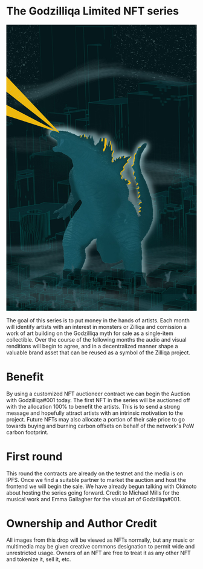 # The Godzilliqa Limited NFT series
![Giant Monster](https://github.com/csajedi/GodzilliqaLTD/blob/main/godz.jpeg)

The goal of this series is to put money in the hands of artists. Each month will identify artists with an interest in monsters or Zilliqa and comission a work of art building on the Godzilliqa myth for sale as a single-item collectible. Over the course of the following months the audio and visual renditions will begin to agree, and in a decentralized manner shape a valuable brand asset that can be reused as a symbol of the Zilliqa project.

# Benefit

By using a customized NFT auctioneer contract we can begin the Auction with Godzilliqa#001 today. The first NFT in the series will be auctioned off with the allocation 100% to benefit the artists. This is to send a strong message and hopefully attract artists with an intrinsic motivation to the project. Future NFTs may also allocate a portion of their sale price to go towards buying and burning carbon offsets on behalf of the network's PoW carbon footprint.

# First round

This round the contracts are already on the testnet and the media is on IPFS. Once we find a suitable partner to market the auction and host the frontend we will begin the sale. We have already begun talking with Okimoto about hosting the series going forward. Credit to Michael Mills for the musical work and Emma Gallagher for the visual art of Godzilliqa#001.

# Ownership and Author Credit

All images from this drop will be viewed as NFTs normally, but any music or multimedia may be given creative commons designation to permit wide and unrestricted usage. Owners of an NFT are free to treat it as any other NFT and tokenize it, sell it, etc.